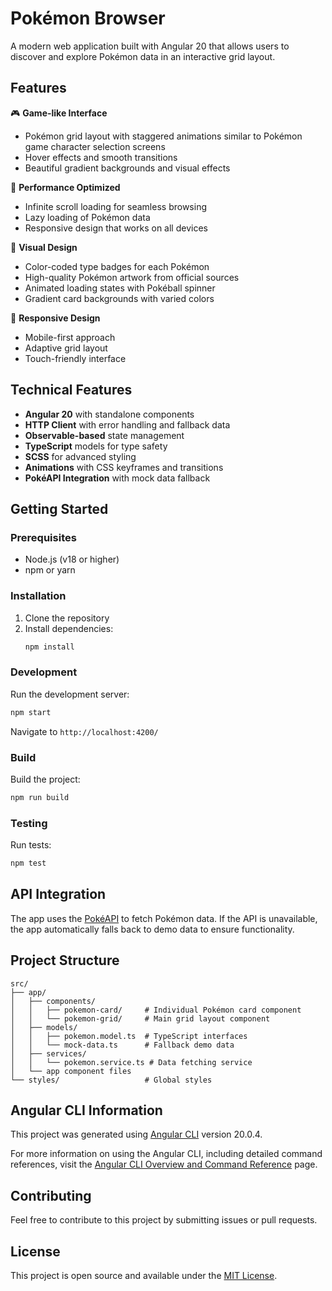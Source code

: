 # Pokémon Browser

A modern web application built with Angular 20 that allows users to discover and explore Pokémon data in an interactive grid layout.

## Features

🎮 **Game-like Interface**
- Pokémon grid layout with staggered animations similar to Pokémon game character selection screens
- Hover effects and smooth transitions
- Beautiful gradient backgrounds and visual effects

🚀 **Performance Optimized**
- Infinite scroll loading for seamless browsing
- Lazy loading of Pokémon data
- Responsive design that works on all devices

🎨 **Visual Design**
- Color-coded type badges for each Pokémon
- High-quality Pokémon artwork from official sources  
- Animated loading states with Pokéball spinner
- Gradient card backgrounds with varied colors

📱 **Responsive Design**
- Mobile-first approach
- Adaptive grid layout
- Touch-friendly interface

## Technical Features

- **Angular 20** with standalone components
- **HTTP Client** with error handling and fallback data
- **Observable-based** state management
- **TypeScript** models for type safety
- **SCSS** for advanced styling
- **Animations** with CSS keyframes and transitions
- **PokéAPI Integration** with mock data fallback

## Getting Started

### Prerequisites
- Node.js (v18 or higher)
- npm or yarn

### Installation
1. Clone the repository
2. Install dependencies:
   ```bash
   npm install
   ```

### Development
Run the development server:
```bash
npm start
```
Navigate to `http://localhost:4200/`

### Build
Build the project:
```bash
npm run build
```

### Testing
Run tests:
```bash
npm test
```

## API Integration

The app uses the [PokéAPI](https://pokeapi.co/) to fetch Pokémon data. If the API is unavailable, the app automatically falls back to demo data to ensure functionality.

## Project Structure

```
src/
├── app/
│   ├── components/
│   │   ├── pokemon-card/     # Individual Pokémon card component
│   │   └── pokemon-grid/     # Main grid layout component
│   ├── models/
│   │   ├── pokemon.model.ts  # TypeScript interfaces
│   │   └── mock-data.ts      # Fallback demo data
│   ├── services/
│   │   └── pokemon.service.ts # Data fetching service
│   └── app component files
└── styles/                   # Global styles
```

## Angular CLI Information

This project was generated using [Angular CLI](https://github.com/angular/angular-cli) version 20.0.4.

For more information on using the Angular CLI, including detailed command references, visit the [Angular CLI Overview and Command Reference](https://angular.dev/tools/cli) page.

## Contributing

Feel free to contribute to this project by submitting issues or pull requests.

## License

This project is open source and available under the [MIT License](LICENSE).